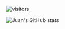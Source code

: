 

![visitors](https://visitor-badge.glitch.me/badge?page_id=juanrios15.visitors1)

![Juan's GitHub stats](https://github-readme-stats.vercel.app/api?username=juanrios15&show_icons=true&theme=merko)



